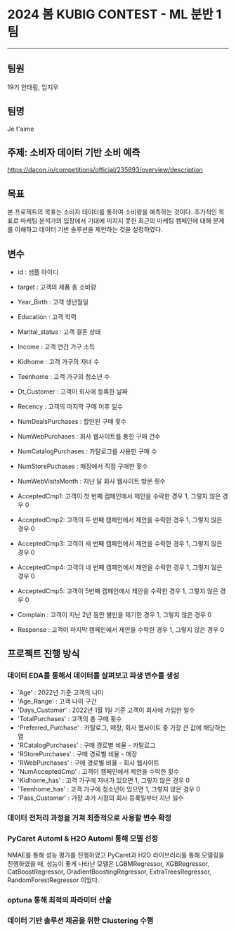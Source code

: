 # 2024 봄 KUBIG CONTEST - ML 분반 1팀
---
## 팀원
19기 안태림, 임지우

## 팀명 
Je t'aime

## 주제: 소비자 데이터 기반 소비 예측
https://dacon.io/competitions/official/235893/overview/description

## 목표
본 프로젝트의 목표는 소비자 데이터를 통하여 소비량을 예측하는 것이다. 추가적인 목표로 마케팅 분석가의 입장에서 기대에 미치지 못한 최근의 마케팅 캠페인에 대해 문제를 이해하고 데이터 기반 솔루션을 제안하는 것을 설정하였다. 

## 변수
- id : 샘플 아이디
- target : 고객의 제품 총 소비량

- Year_Birth : 고객 생년월일
- Education : 고객 학력
- Marital_status : 고객 결혼 상태
- Income : 고객 연간 가구 소득
- Kidhome : 고객 가구의 자녀 수
- Teenhome : 고객 가구의 청소년 수
- Dt_Customer : 고객이 회사에 등록한 날짜
- Recency : 고객의 마지막 구매 이후 일수
- NumDealsPurchases : 할인된 구매 횟수
- NumWebPurchases : 회사 웹사이트를 통한 구매 건수
- NumCatalogPurchases : 카탈로그를 사용한 구매 수
- NumStorePuchases : 매장에서 직접 구매한 횟수
- NumWebVisitsMonth : 지난 달 회사 웹사이트 방문 횟수
- AcceptedCmp1: 고객이 첫 번째 캠페인에서 제안을 수락한 경우 1, 그렇지 않은 경우 0
- AcceptedCmp2: 고객이 두 번째 캠페인에서 제안을 수락한 경우 1, 그렇지 않은 경우 0
- AcceptedCmp3: 고객이 세 번째 캠페인에서 제안을 수락한 경우 1, 그렇지 않은 경우 0
- AcceptedCmp4: 고객이 네 번째 캠페인에서 제안을 수락한 경우 1, 그렇지 않은 경우 0
- AcceptedCmp5: 고객이 5번째 캠페인에서 제안을 수락한 경우 1, 그렇지 않은 경우 0
- Complain : 고객이 지난 2년 동안 불만을 제기한 경우 1, 그렇지 않은 경우 0
- Response : 고객이 마지막 캠페인에서 제안을 수락한 경우 1, 그렇지 않은 경우 0

## 프로젝트 진행 방식

### 데이터 EDA를 통해서 데이터를 살펴보고 파생 변수를 생성
- 'Age' : 2022년 기준 고객의 나이
- 'Age_Range' : 고객 나이 구간
- 'Days_Customer' : 2022년 1월 1일 기준 고객이 회사에 가입한 일수
- 'TotalPurchases' : 고객의 총 구매 횟수
- 'Preferred_Purchase' : 카탈로그, 매장, 회사 웹사이트 중 가장 큰 값에 해당하는 열
- 'RCatalogPurchases' : 구매 경로별 비율 - 카탈로그
- 'RStorePurchases' : 구매 경로별 비율 - 매장
- 'RWebPurchases' : 구매 경로별 비율 - 회사 웹사이트
- 'NumAcceptedCmp' : 고객이 캠페인에서 제안을 수락한 횟수
- 'Kidhome_has' : 고객 가구에 자녀가 있으면 1, 그렇지 않은 경우 0
- 'Teenhome_has' : 고객 가구에 청소년이 있으면 1, 그렇지 않은 경우 0
- 'Pass_Customer' : 가장 과거 시점의 회사 등록일부터 지난 일수
### 데이터 전처리 과정을 거쳐 최종적으로 사용할 변수 확정
### PyCaret Automl & H2O Automl 통해 모델 선정
NMAE를 통해 성능 평가를 진행하였고 PyCaret과 H2O 라이브러리를 통해 모델링을 진행하였을 때, 성능이 좋게 나타난 모델은 LGBMRegressor, XGBRegressor, CatBoostRegressor, GradientBoostingRegressor, ExtraTreesRegressor, RandomForestRegressor 이었다. 
### optuna 통해 최적의 파라미터 산출
### 데이터 기반 솔루션 제공을 위한 Clustering 수행
